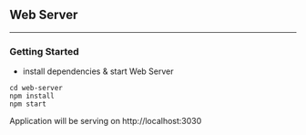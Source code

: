 ## Web Server

---

### Getting Started

- install dependencies & start Web Server

```terminal
cd web-server
npm install
npm start
```

Application will be serving on http://localhost:3030
